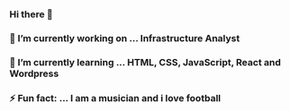 ### Hi there 👋
### 🔭 I’m currently working on ... Infrastructure Analyst
### 🌱 I’m currently learning ... HTML, CSS, JavaScript, React and Wordpress
### ⚡ Fun fact: ... I am a musician and i love football
<!--
**philippesfernandes/philippesfernandes** is a ✨ _special_ ✨ repository because its `README.md` (this file) appears on your GitHub profile.

Here are some ideas to get you started:

- 🔭 I’m currently working on ... Infrastructure Analyst
- 🌱 I’m currently learning ... HTML, CSS, JavaScript, React and Wordpress
- 👯 I’m looking to collaborate on ...
- 🤔 I’m looking for help with ...
- 💬 Ask me about ...
- 📫 How to reach me: ...
-->
